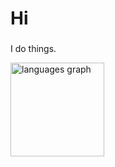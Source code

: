 <h1 align="left">Hi</h1>


###

<p align="left">I do things.</p>



<div align="left">
  <img src="https://github-readme-stats.vercel.app/api/top-langs?username=mateusz-guzek&locale=en&hide_title=true&layout=compact&card_width=320&langs_count=5&theme=default&hide_border=false&order=2" height="150" alt="languages graph"  />
</div>

###
